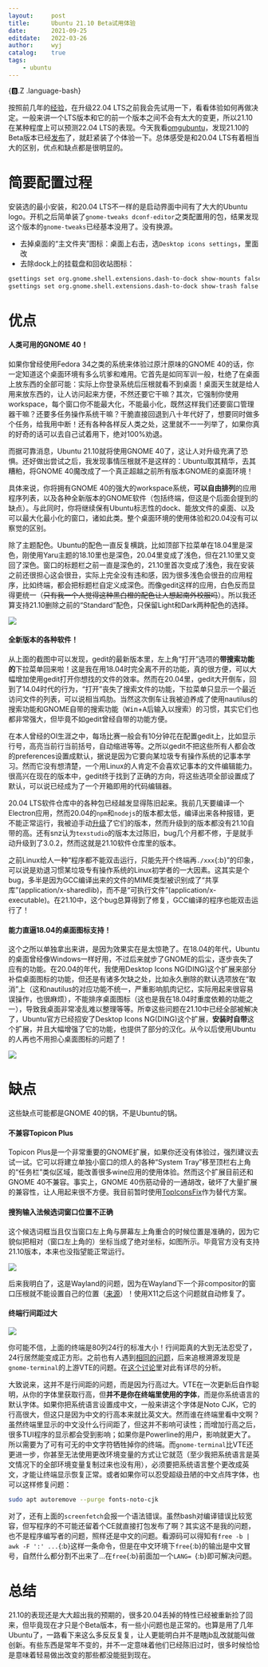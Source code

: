 ```yaml
---
layout:		post
title:		Ubuntu 21.10 Beta试用体验
date:		2021-09-25
editdate:	2022-03-26
author:		wyj
catalog:	true
tags:
    - ubuntu
---
```


{:b:.Z .language-bash}

按照前几年的[经验](/2020/04/27/Ubuntu%E5%8D%87%E7%BA%A7%E8%87%B320.04/)，在升级22.04 LTS之前我会先试用一下，看看体验如何再做决定。一般来讲一个LTS版本和它的前一个版本之间不会有太大的变更，所以21.10在某种程度上可以预测22.04 LTS的表现。今天我看[omgubuntu](https://www.omgubuntu.co.uk/)，发现21.10的Beta版本已经[发布](https://www.omgubuntu.co.uk/2021/09/ubuntu-21-10-beta-ready-to-download)了，就赶紧装了个体验一下。总体感受是和20.04 LTS有着相当大的区别，优点和缺点都是很明显的。

# 简要配置过程

安装选的最小安装，和20.04 LTS不一样的是启动界面中间有了大大的Ubuntu logo。开机之后简单装了`gnome-tweaks dconf-editor`之类配置用的包，结果发现这个版本的`gnome-tweaks`已经基本没用了。没有换源。

- 去掉桌面的“主文件夹”图标：桌面上右击，选`Desktop icons settings`，里面改
- 去除dock上的挂载盘和回收站图标：

```bash
gsettings set org.gnome.shell.extensions.dash-to-dock show-mounts false
gsettings set org.gnome.shell.extensions.dash-to-dock show-trash false
```

# 优点

#### 人类可用的GNOME 40！

如果你曾经使用Fedora 34之类的系统来体验过原汁原味的GNOME 40的话，你一定知道这个桌面环境有多么坑爹和难用。它首先是如同军训一般，杜绝了在桌面上放东西的全部可能：实际上你登录系统后压根就看不到桌面！桌面天生就是给人用来放东西的，让人访问起来方便，不然还要它干嘛？其次，它强制你使用workspace，每个窗口你不能最大化，不能最小化，既然这样我们还要窗口管理器干嘛？还要多任务操作系统干嘛？干脆直接回退到八十年代好了，想要同时做多个任务，给我用中断！还有各种各样反人类之处，这里就不一一列举了，如果你真的好奇的话可以去自己试着用下，绝对100%劝退。

而据可靠消息，Ubuntu 21.10就将使用GNOME 40了，这让人对升级充满了恐惧。还好做出尝试之后，我发现事情压根就不是这样的：Ubuntu取其精华，去其糟粕，将GNOME 40魔改成了一个真正超越之前所有版本GNOME的桌面环境！

具体来说，你将拥有GNOME 40的强大的workspace系统，**可以自由排列**的应用程序列表，以及各种全新版本的GNOME软件（包括终端，但这是个后面会提到的缺点）。与此同时，你将继续保有Ubuntu标志性的dock、能放文件的桌面、以及可以最大化最小化的窗口，诸如此类。整个桌面环境的使用体验和20.04没有可以察觉的区别。

除了主题配色。Ubuntu的配色一直反复横跳，比如顶部下拉菜单在18.04里是深色，刚使用Yaru主题的18.10里也是深色，20.04里变成了浅色，但在21.10里又变回了深色。窗口的标题栏之前一直是深色的，21.10里首次变成了浅色，我在安装之前还很担心这会很丑，实际上完全没有违和感，因为很多浅色会很丑的应用程序，比如终端，都会把标题栏自定义成深色。而像gedit这样的应用，白色反而显得更统一（~~只有我一个人觉得这种黑白橙的配色让人想起南外校服吗~~）。所以我还算支持21.10删除之前的“Standard”配色，只保留Light和Dark两种配色的选择。

![](https://i.loli.net/2021/09/25/4FCVcesqRuJwXya.png)

#### 全新版本的各种软件！

从上面的截图中可以发现，gedit的最新版本里，左上角“打开”选项的**带搜索功能的**下拉菜单回来啦！这是我在用18.04时完全离不开的功能，真的很方便，可以大幅增加使用gedit打开你想找的文件的效率。然而在20.04里，gedit大开倒车，回到了14.04时代的行为，“打开”丧失了搜索文件的功能，下拉菜单只显示一个最近访问文件的列表，可以说相当鸡肋。当然这次倒车让我被迫养成了使用nautilus的搜索功能和GNOME自带的搜索功能（<kbd>Win</kbd>+<kbd>A</kbd>后输入以搜索）的习惯，其实它们也都非常强大，但毕竟不如gedit曾经自带的功能方便。

在本人曾经的OI生涯之中，每场比赛一般会有10分钟花在配置gedit上，比如显示行号，高亮当前行当前括号，自动缩进等等。之所以gedit不把这些所有人都会改的preferences设置成默认，据说是因为它要向某垃圾专有操作系统的记事本学习。然而它没有想清楚，一个用Linux的人肯定不会喜欢记事本的文件编辑能力。很高兴在现在的版本中，gedit终于找到了正确的方向，将这些选项全部设置成了默认，可以说已经成为了一个开箱即用的代码编辑器。

20.04 LTS软件仓库中的各种包已经越发显得陈旧起来。我前几天要编译一个Electron应用，然而20.04的`npm`和`nodejs`的版本都太低，编译出来各种报错，更不能正常运行，我被迫手动[升级](http://www.guohuawei.com/archives/upgrade-node-for-ubuntu.html)了它们的版本，然而升级到的版本都没有21.10自带的高。还有snz认为`texstudio`的版本太过陈旧，bug几个月都不修，于是就手动升级到了3.0.2，然而这就是21.10软件仓库里的版本。

之前Linux给人一种“程序都不能双击运行，只能先开个终端再`./xxx`{:b}”的印象，可以说是劝退习惯某垃圾专有操作系统的Linux初学者的一大因素。这其实是个bug，多半是因为GCC编译出来的文件的MIME类型被识别成了“共享库”(application/x-sharedlib)，而不是“可执行文件”(application/x-executable)。在21.10中，这个bug总算得到了修复，GCC编译的程序也能双击运行了！

#### 能力直逼18.04的桌面图标支持！

这个之所以单独拿出来讲，是因为效果实在是太惊艳了。在18.04的年代，Ubuntu的桌面曾经像Windows一样好用，不过后来就步了GNOME的后尘，逐步丧失了应有的功能。在20.04的年代，我使用Desktop Icons NG(DING)这个扩展来部分补偿桌面图标的功能，但还是有诸多欠缺之处，比如永久删除的默认选项放在“取消”上（这和nautilus的对应功能不统一，严重影响肌肉记忆，实际用起来很容易误操作，也很麻烦），不能排序桌面图标（这也是我在18.04时重度依赖的功能之一），导致我桌面非常凌乱难以整理等等。所幸这些问题在21.10中已经全部被解决了，Ubuntu官方已经招安了Desktop Icons NG(DING)这个扩展，**安装时自带**这个扩展，并且大幅增强了它的功能，也提供了部分的汉化。从今以后使用Ubuntu的人再也不用担心桌面图标的问题了！

![](https://i.loli.net/2021/09/25/8hAUxTv25OIuNEZ.png)

# 缺点

这些缺点可能都是GNOME 40的锅，不是Ubuntu的锅。

#### 不兼容Topicon Plus

Topicon Plus是一个非常重要的GNOME扩展，如果你还没有体验过，强烈建议去试一试。它可以将建立单独小窗口的烦人的各种“System Tray”移至顶栏右上角的“任务栏”类似区域，能改善很多wine应用的使用体验。然而这个扩展目前还和GNOME 40不兼容。事实上，GNOME 40伤筋动骨的一通胡改，破坏了大量扩展的兼容性，让人用起来很不方便。我目前暂时使用[TopIconsFix](https://extensions.gnome.org/extension/1674/topiconsfix/)作为替代方案。

#### 搜狗输入法候选词窗口位置不正确

这个候选词框当且仅当窗口左上角与屏幕左上角重合的时候位置是准确的，因为它貌似把相对（窗口左上角的）坐标当成了绝对坐标，如图所示。毕竟官方没有支持21.10版本，本来也没指望能正常运行。

![](https://i.loli.net/2021/09/25/Ti4vD8SebXGNCMw.png)

后来我明白了，这是Wayland的问题，因为在Wayland下一个非compositor的窗口压根就不能设置自己的位置（[来源](https://www.csslayer.info/wordpress/fcitx-dev/gaps-between-wayland-and-fcitx-or-all-input-methods/)）！使用X11之后这个问题就自动修复了。

#### 终端行间距过大

![](https://i.loli.net/2021/09/25/4MrZT7EiuFm9sjn.png)

你可能不信，上面的终端是80列24行的标准大小！行间距真的大到无法忍受了，24行居然能变成正方形。之前也有人遇到[相同的问题](https://ask.fedoraproject.org/t/weird-line-spacing-using-gnome-terminal-on-fedora-34/14545/4)，后来追根溯源发现是`gnome-terminal`的上游VTE的问题。在[这个讨论](https://gitlab.gnome.org/GNOME/vte/-/issues/347)里对此有详尽的分析。

大致说来，这并不是行间距的问题，而是因为行高过大。VTE在一次更新后自作聪明，从你的字体里获取行高，但**并不是你在终端里使用的字体**，而是你系统语言的默认字体。如果你把系统语言设置成中文，一般来讲这个字体是Noto CJK，它的行高很大，但这只是因为中文的行高本来就比英文大。然而谁在终端里看中文啊？虽然终端里显示的中文没什么行间距了，但这并不影响可读性；而增加行高之后，很多TUI程序的显示都会受到影响；如果你是Powerline的用户，影响就更大了。所以需要为了可有可无的中文字符牺牲掉你的终端。而`gnome-terminal`比VTE还更进一步，你甚至无法使用更改环境变量的方式让它就范（至少我把系统语言是英文情况下的全部环境变量复制过来也没有用），必须要把系统语言整个更改成英文，才能让终端显示恢复正常。或者如果你可以忍受超级丑陋的中文点阵字体，也可以这样修复问题：

```bash
sudo apt autoremove --purge fonts-noto-cjk
```

对了，还有上面的`screenfetch`会报一个语法错误。虽然bash对编译错误比较宽容，但写程序的不可能还留着个CE就直接打包发布了啊？其实这不是我的问题，也不是程序编写者的问题，照样还是中文的问题。看源码可以得知有`free -b | awk -F ':' ...`{:b}这样一条命令，但是在中文环境下`free`{:b}的输出是中文冒号，自然什么都分割不出来了$\dots$在`free`{:b}前面加一个`LANG= `{:b}即可解决问题。

# 总结

21.10的表现还是大大超出我的预期的，很多20.04丢掉的特性已经被重新捡了回来，但毕竟现在才只是个Beta版本，有一些小问题也是正常的。也算是用了几年Ubuntu了，一路看下来这么多反反复复，让人更能明白并不是瞎jb乱改就能叫做创新。有些东西是常年不变的，并不一定意味着他们已经陈旧过时，很多时候恰恰是意味着轻易做出改变的那些都没能挺到现在。
